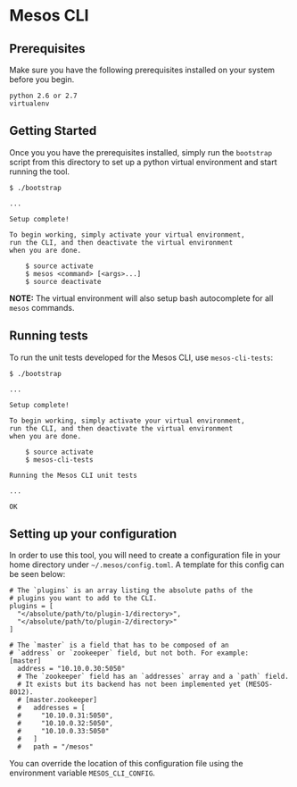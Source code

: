# Mesos CLI

## Prerequisites

Make sure you have the following prerequisites
installed on your system before you begin.

```
python 2.6 or 2.7
virtualenv
```

## Getting Started

Once you you have the prerequisites installed, simply
run the `bootstrap` script from this directory to set
up a python virtual environment and start running the tool.

```
$ ./bootstrap

...

Setup complete!

To begin working, simply activate your virtual environment,
run the CLI, and then deactivate the virtual environment
when you are done.

    $ source activate
    $ mesos <command> [<args>...]
    $ source deactivate
```

**NOTE:** The virtual environment will also setup bash
autocomplete for all `mesos` commands.


## Running tests

To run the unit tests developed for the Mesos CLI, use
`mesos-cli-tests`:

```
$ ./bootstrap

...

Setup complete!

To begin working, simply activate your virtual environment,
run the CLI, and then deactivate the virtual environment
when you are done.

    $ source activate
    $ mesos-cli-tests

Running the Mesos CLI unit tests

...

OK
```


## Setting up your configuration

In order to use this tool, you will need to create a
configuration file in your home directory under
`~/.mesos/config.toml`. A template for this config can be
seen below:

```
# The `plugins` is an array listing the absolute paths of the
# plugins you want to add to the CLI.
plugins = [
  "</absolute/path/to/plugin-1/directory>",
  "</absolute/path/to/plugin-2/directory>"
]

# The `master` is a field that has to be composed of an
# `address` or `zookeeper` field, but not both. For example:
[master]
  address = "10.10.0.30:5050"
  # The `zookeeper` field has an `addresses` array and a `path` field.
  # It exists but its backend has not been implemented yet (MESOS-8012).
  # [master.zookeeper]
  #   addresses = [
  #     "10.10.0.31:5050",
  #     "10.10.0.32:5050",
  #     "10.10.0.33:5050"
  #   ]
  #   path = "/mesos"
```

You can override the location of this configuration file using
the environment variable `MESOS_CLI_CONFIG`.
